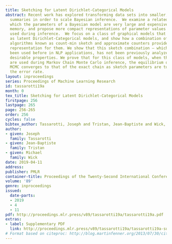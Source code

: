 ```yaml
---
title: Sketching for Latent Dirichlet-Categorical Models
abstract: Recent work has explored transforming data sets into smaller, approximate
  summaries in order to scale Bayesian inference.  We examine a related problem in
  which the parameters of a Bayesian model are very large and expensive to store in
  memory, and propose more compact representations of parameter values that can be
  used during inference.  We focus on a class of graphical models that we refer to
  as latent Dirichlet-Categorical models, and show how a combination of two sketching
  algorithms known as count-min sketch and approximate counters provide an efficient
  representation for them. We show that this sketch combination – which, despite having
  been used before in NLP applications, has not been previously analyzed – enjoys
  desirable properties. We prove that for this class of models, when the sketches
  are used during Markov Chain Monte Carlo inference, the equilibrium of sketched
  MCMC converges to that of the exact chain as sketch parameters are tuned to reduce
  the error rate.
layout: inproceedings
series: Proceedings of Machine Learning Research
id: tassarotti19a
month: 0
tex_title: Sketching for Latent Dirichlet-Categorical Models
firstpage: 256
lastpage: 265
page: 256-265
order: 256
cycles: false
bibtex_author: Tassarotti, Joseph and Tristan, Jean-Baptiste and Wick, Michael
author:
- given: Joseph
  family: Tassarotti
- given: Jean-Baptiste
  family: Tristan
- given: Michael
  family: Wick
date: 2019-04-11
address: 
publisher: PMLR
container-title: Proceedings of the Twenty-Second International Conference on Artificial Intelligence and Statistics
volume: '89'
genre: inproceedings
issued:
  date-parts:
  - 2019
  - 4
  - 11
pdf: http://proceedings.mlr.press/v89/tassarotti19a/tassarotti19a.pdf
extras:
- label: Supplementary PDF
  link: http://proceedings.mlr.press/v89/tassarotti19a/tassarotti19a-supp.pdf
# Format based on citeproc: http://blog.martinfenner.org/2013/07/30/citeproc-yaml-for-bibliographies/
---
```


